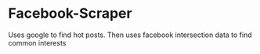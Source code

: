 # Facebook-Scraper
Uses google to find hot posts. Then uses facebook intersection data to find common interests

